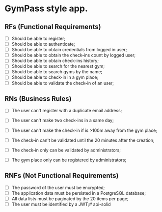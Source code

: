 # GymPass style app.

## RFs (Functional Requirements)

- [ ] Should be able to register;
- [ ] Should be able to authenticate;
- [ ] Should be able to obtain credentials from logged in user;
- [ ] Should be able to obtain the check-ins count by logged user;
- [ ] Should be able to obtain check-ins history;
- [ ] Should be able to search for the nearest gym;
- [ ] Should be able to search gyms by the name;
- [ ] Should be able to check-in in a gym place;
- [ ] Should be able to validate the check-in of an user;

## RNs (Business Rules)

- [ ] The user can't register with a duplicate email address;
- [ ] The user can't make two check-ins in a same day;
- [ ] The user can't make the check-in if is >100m away from the gym place;
- [ ] The check-in can't be validated until the 20 minutes after the creation;
- [ ] The check-in only can be validated by administrators;
- [ ] The gym place only can be registered by administrators;


## RNFs (Not Functional Requirements)

- [ ] The password of the user must be encrypted;
- [ ] The application data must be persisted in a PostgreSQL database;
- [ ] All data lists must be paginated by the 20 items per page;
- [ ] The user must be identified by a JWT;# api-solid
